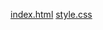 [index.html](https://github.com/user-attachments/files/22086160/index.html)
[style.css](https://github.com/user-attachments/files/22086161/style.css)
